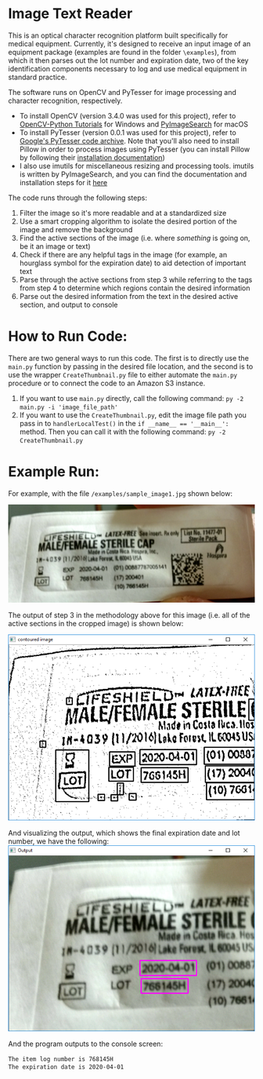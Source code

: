 # Image Text Reader

This is an optical character recognition platform built specifically for medical equipment. 
Currently, it's designed to receive an input image of an equipment package (examples are found
in the folder `\examples`), from which it then parses out the lot number and expiration date,
two of the key identification components necessary to log and use medical equipment in standard
practice.

The software runs on OpenCV and PyTesser for image processing and character recognition, respectively.
* To install OpenCV (version 3.4.0 was used for this project), refer to 
[OpenCV-Python Tutorials](http://opencv-python-tutroals.readthedocs.io/en/latest/py_tutorials/py_setup/py_setup_in_windows/py_setup_in_windows.html#install-opencv-python-in-windows)
for Windows and [PyImageSearch](https://www.pyimagesearch.com/2016/11/28/macos-install-opencv-3-and-python-2-7/) for macOS
* To install PyTesser (version 0.0.1 was used for this project), refer to 
[Google's PyTesser code archive](https://code.google.com/archive/p/pytesser/wikis/README.wiki). Note that you'll also need to install
Pillow in order to process images using PyTesser (you can install Pillow by following their 
[installation documentation](http://pillow.readthedocs.io/en/3.1.x/installation.html))
* I also use imutils for miscellaneous resizing and processing tools. imutils is written by PyImageSearch, and you can find
the documentation and installation steps for it [here](https://github.com/jrosebr1/imutils)

The code runs through the following steps:
1. Filter the image so it's more readable and at a standardized size
2. Use a smart cropping algorithm to isolate the desired portion of the image and remove the background
3. Find the active sections of the image (i.e. where *something* is going on, be it an image or text)
4. Check if there are any helpful tags in the image (for example, an hourglass symbol for the expiration date) to 
aid detection of important text
5. Parse through the active sections from step 3 while referring to the tags from step 4 to determine which regions 
contain the desired information
6. Parse out the desired information from the text in the desired active section, and output to console

# How to Run Code:
There are two general ways to run this code. The first is to directly use the `main.py` function by passing in the desired
file location, and the second is to use the wrapper `CreateThumbnail.py` file to either automate the `main.py` procedure or to
connect the code to an Amazon S3 instance.

1. If you want to use `main.py` directly, call the following command: `py -2 main.py -i 'image_file_path'`
2. If you want to use the `CreateThumbnail.py`, edit the image file path you pass in to `handlerLocalTest()` in the 
`if __name__ == '__main__':` method. Then you can call it with the following command: `py -2 CreateThumbnail.py`

# Example Run:
For example, with the file `/examples/sample_image1.jpg` shown below:

![Example Image Input](examples/sample_image1.jpg)


The output of step 3 in the methodology above for this image (i.e. all of the active sections in the cropped image) is shown below:

![Step 3 Output of Example Image Input](display_examples/step3output.PNG)


And visualizing the output, which shows the final expiration date and lot number, we have the following:
![Final Output of Example Image Input](display_examples/finaloutput.PNG)

And the program outputs to the console screen:
```
The item log number is 768145H
The expiration date is 2020-04-01
```
